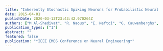 ```yaml
---
title: "Inherently Stochastic Spiking Neurons for Probabilistic Neural Computation"
date: 2015-04-01
publishDate: 2020-03-13T23:43:42.970264Z
authors: ["M Al-Shedivat", "R. Naous", "E. Neftci", "G. Cauwenberghs", "K.N. Salama"]
publication_types: ["1"]
abstract: ""
featured: false
publication: "*IEEE EMBS Conference on Neural Engineering*"
---
```


